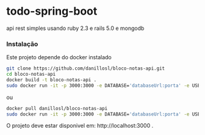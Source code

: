 # todo-spring-boot

api rest simples usando ruby 2.3 e rails 5.0 e mongodb

### Instalação
Este projeto depende do docker instalado
```sh
git clone https://github.com/danillosl/bloco-notas-api.git
cd bloco-notas-api
docker build -t bloco-notas-api .
sudo docker run -it -p 3000:3000 -e DATABASE='databaseUrl:porta' -e USERNAME='usuarioDatabase' -e PASSWORD='senhaDatabase' bloco-notas-api

```
ou
```sh
docker pull danillosl/bloco-notas-api
sudo docker run -it -p 3000:3000 -e DATABASE='databaseUrl:porta' -e USERNAME='usuarioDatabase' -e PASSWORD='senhaDatabase' danillosl/bloco-notas-api
```
O projeto deve estar disponivel em: http://localhost:3000 .
